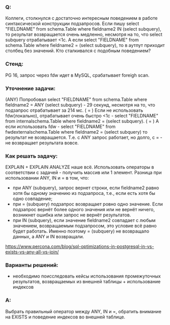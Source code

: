 ### Q:
Коллеги, столкнулся с достаточно интересным поведением в работе синтаксической конструкции подзапросов. 
Если пишу select "FIELDNAME" from schema.Table where fieldname2 IN (select subquery), то результат возвращается очень медленно, несмотря на то, что select subquery отрабатывает <1c. А если select "FIELDNAME" from schema.Table where fieldname2 = (select subquery), то в аутпут приходит столбец без значений. Кто сталкивался с подобным поведением?

### Стенд:  
PG 16, запрос через fdw идет в MySQL, срабатывает foreigh scan.

### Уточнение задачи:  
(ANY) Попробовал select "FIELDNAME" from schema.Table where fieldname2 = ANY (select subquery) - 29 секунд, несмотря на то, что подзапрос отрабатывает за 214 мс.
( = ) Если не использовать fdw(локально), отрабатывает очень быстро <1с - select "FIELDNAME" from internalschema.Table where fieldname2 = (select subquery).
( = ) А если использовать fdw - select "FIELDNAME" from fwdexternalschema.Table where fieldname2 = (select subquery) то результат не возвращается.
Т.е. с ANY запрос работает, но долго, с = - не возвращает результата вовсе.

### Как решать задачу: 
EXPLAIN + EXPLAIN ANALYZE наше всё. 
Использовать операторы в соответствии с задачей - получить массив или 1 элемент.
Разница при использовании ANY, IN и = в том, что:
- при ANY (subquery), запрос вернет строки, если fieldname2 равно хотя бы одному значению из подзапроса, т.е., если есть хотя бы одно совпадение;
- при = (subquery) подзапрос возвращает ровно одно значение. Если подзапрос вернёт более одного значения или не вернёт ничего, возникнет ошибка или запрос не вернёт результатов.
- при IN (subquery), если значение fieldname2 совпадает с любым значением, возвращаемым подзапросом, это условие всё равно будет работать.
Именно поэтому = (subquery) не возвращало данных, а ANY и IN возвращали.

https://www.percona.com/blog/sql-optimizations-in-postgresql-in-vs-exists-vs-any-all-vs-join/

### Варианты решений:  
- необходимо поисследовать кейсы использования промежуточных результатов, возвращаемых из внешней таблицы + использование индексов

### A:  
Выбрать правильный оператор между ANY, IN и =, обратить внимание на EXISTS и поведение индексов во внешней таблице.

